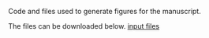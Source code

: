 Code and files used to generate figures for the manuscript.

The files can be downloaded below.
[input files](https://www.dropbox.com/scl/fi/i2gj10t3k53guwphaquv8/pipeline_input_files.zip?rlkey=hvhckdesv8you96vv9lyhzf34&dl=0)
